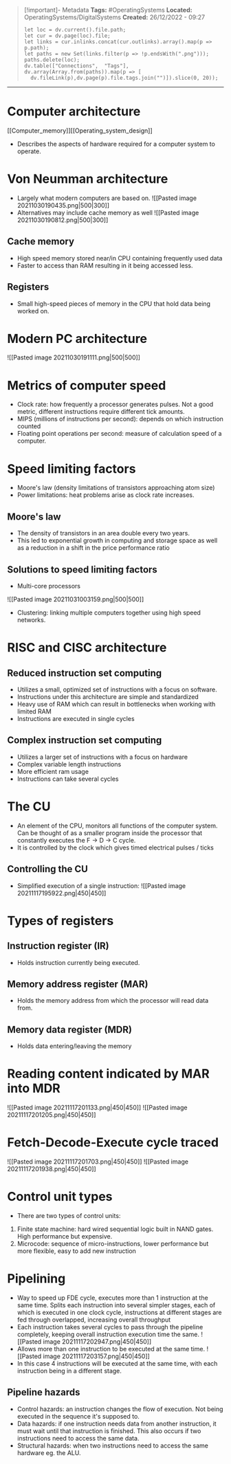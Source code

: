 > [!important]- Metadata
> **Tags:** #OperatingSystems 
> **Located:** OperatingSystems/DigitalSystems
> **Created:** 26/12/2022 - 09:27
> ```dataviewjs
>let loc = dv.current().file.path;
>let cur = dv.page(loc).file;
>let links = cur.inlinks.concat(cur.outlinks).array().map(p => p.path);
>let paths = new Set(links.filter(p => !p.endsWith(".png")));
>paths.delete(loc);
>dv.table(["Connections",  "Tags"], dv.array(Array.from(paths)).map(p => [
>   dv.fileLink(p),dv.page(p).file.tags.join("")]).slice(0, 20));
> ```

___
# Computer architecture

[[Computer_memory]][[Operating_system_design]]
- Describes the aspects of hardware required for a computer system to operate.
# Von Neumman architecture 
- Largely what modern computers are based on.
![[Pasted image 20211030190435.png|500|300]]
- Alternatives may include cache memory as well
![[Pasted image 20211030190812.png|500|300]]
## Cache memory
- High speed memory stored near/in CPU containing frequently used data
- Faster to access than RAM resulting in it being accessed less.
## Registers
- Small high-speed pieces of memory in the CPU that hold data being worked on. 
# Modern PC architecture 
![[Pasted image 20211030191111.png|500|500]]

# Metrics of computer speed
- Clock rate: how frequently a processor generates pulses. Not a good metric, different instructions require different tick amounts.
- MIPS (millions of instructions per second): depends on which instruction counted
- Floating point operations per second: measure of calculation speed of a computer.

# Speed limiting factors 
- Moore's law (density limitations of transistors approaching atom size) 
- Power limitations: heat problems arise as clock rate increases. 

## Moore's law
- The density of transistors in an area double every two years.
- This led to exponential growth in computing and storage space as well as a reduction in a shift in the price performance ratio 

## Solutions to speed limiting factors
- Multi-core processors

![[Pasted image 20211031003159.png|500|500]]

- Clustering: linking multiple computers together using high speed networks.


# RISC and CISC architecture 
## Reduced instruction set computing
- Utilizes a small, optimized set of instructions with a focus on software.
- Instructions under this architecture are simple and standardized
- Heavy use of RAM which can result in bottlenecks when working with limited RAM
- Instructions are executed in single cycles
## Complex instruction set computing 
- Utilizes a larger set of instructions with a focus on hardware
- Complex variable length instructions 
- More efficient ram usage 
- Instructions can take several cycles 


# The CU
- An element of the CPU, monitors all functions of the computer system. Can be thought of as a smaller program inside the processor that constantly executes the F -> D -> C cycle.
- It is controlled by the clock which gives timed electrical pulses / ticks
## Controlling the CU
- Simplified execution of a single instruction:
![[Pasted image 20211117195922.png|450|450]]

# Types of registers
## Instruction register (IR)
- Holds instruction currently being executed.
## Memory address register (MAR)
- Holds the memory address from which the processor will read data from. 
## Memory data register (MDR)
- Holds data entering/leaving the memory

# Reading content indicated by MAR into MDR
![[Pasted image 20211117201133.png|450|450]]
![[Pasted image 20211117201205.png|450|450]]

# Fetch-Decode-Execute cycle traced
![[Pasted image 20211117201703.png|450|450]]
![[Pasted image 20211117201938.png|450|450]]

# Control unit types
- There are two types of control units:
1. Finite state machine: hard wired sequential logic built in NAND gates. High performance but expensive.
2. Microcode: sequence of micro-instructions, lower performance but more flexible, easy to add new instruction
# Pipelining
- Way to speed up FDE cycle, executes more than 1 instruction at the same time. Splits each instruction into several simpler stages, each of which is executed in one clock cycle, instructions at different stages are fed through overlapped, increasing overall throughput
- Each instruction takes several cycles to pass through the pipeline completely, keeping overall instruction execution time the same.
![[Pasted image 20211117202947.png|450|450]]
- Allows more than one instruction to be executed at the same time.
![[Pasted image 20211117203157.png|450|450]]
- In this case 4 instructions will be executed at the same time, with each instruction being in a different stage.
## Pipeline hazards
- Control hazards: an instruction changes the flow of execution. Not being executed in the sequence it's supposed to.
- Data hazards: if one instruction needs data from another instruction, it must wait until that instruction is finished. This also occurs if two instructions need to access the same data.
- Structural hazards: when two instructions need to access the same hardware eg. the ALU.
